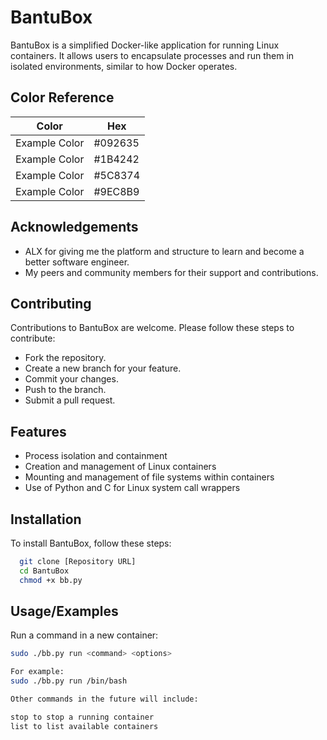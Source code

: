 
# BantuBox

BantuBox is a simplified Docker-like application for running Linux containers. It allows users to encapsulate processes and run them in isolated environments, similar to how Docker operates.

## Color Reference

| Color             | Hex                                                                |
| ----------------- | ------------------------------------------------------------------ |
| Example Color | #092635 |
| Example Color | #1B4242 |
| Example Color | #5C8374 |
| Example Color | #9EC8B9 |


## Acknowledgements

- ALX for giving me the platform and structure to learn and become a better software engineer.
- My peers and community members for their support and contributions.


## Contributing

Contributions to BantuBox are welcome. Please follow these steps to contribute:
- Fork the repository.
- Create a new branch for your feature.
- Commit your changes.
- Push to the branch.
- Submit a pull request.


## Features

- Process isolation and containment
- Creation and management of Linux containers
- Mounting and management of file systems within containers
- Use of Python and C for Linux system call wrappers



## Installation

To install BantuBox, follow these steps:

```bash
  git clone [Repository URL]
  cd BantuBox
  chmod +x bb.py
```
    
## Usage/Examples

Run a command in a new container:

```bash
sudo ./bb.py run <command> <options>

For example:
sudo ./bb.py run /bin/bash

Other commands in the future will include:

stop to stop a running container
list to list available containers
```
